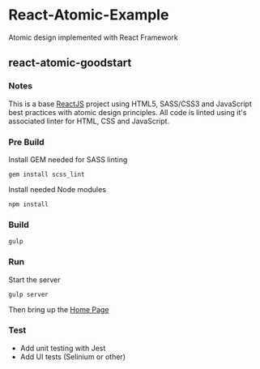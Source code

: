 # React-Atomic-Example
Atomic design implemented with React Framework

## react-atomic-goodstart

### Notes
This is a base [ReactJS](http://facebook.github.io/react/) project using
HTML5, SASS/CSS3 and JavaScript best practices with atomic design principles.
All code is linted using it's associated linter for HTML, CSS and JavaScript.

### Pre Build
Install GEM needed for SASS linting

```
gem install scss_lint
```

Install needed Node modules

```
npm install
```

###  Build

```
gulp
```

### Run
Start the server

```
gulp server
```

Then bring up the [Home Page](http://localhost:8088/index.html)

### Test

* Add unit testing with Jest
* Add UI tests (Selinium or other)
